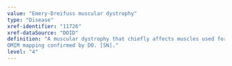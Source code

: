 ```yaml
---
value: "Emery-Dreifuss muscular dystrophy"
type: "Disease"
xref-identifier: "11726"
xref-dataSource: "DOID"
definition: "A muscular dystrophy that chiefly affects muscles used for movement (skeletal) and heart (cardiac) muscle.|Xref MGI.
OMIM mapping confirmed by DO. [SN]."
level: "4"
---
```

